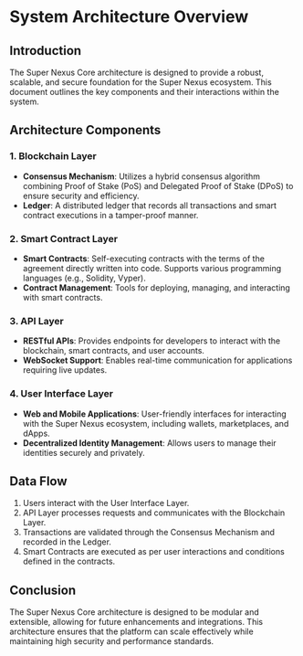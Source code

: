 # System Architecture Overview

## Introduction

The Super Nexus Core architecture is designed to provide a robust, scalable, and secure foundation for the Super Nexus ecosystem. This document outlines the key components and their interactions within the system.

## Architecture Components

### 1. Blockchain Layer

- **Consensus Mechanism**: Utilizes a hybrid consensus algorithm combining Proof of Stake (PoS) and Delegated Proof of Stake (DPoS) to ensure security and efficiency.
- **Ledger**: A distributed ledger that records all transactions and smart contract executions in a tamper-proof manner.

### 2. Smart Contract Layer

- **Smart Contracts**: Self-executing contracts with the terms of the agreement directly written into code. Supports various programming languages (e.g., Solidity, Vyper).
- **Contract Management**: Tools for deploying, managing, and interacting with smart contracts.

### 3. API Layer

- **RESTful APIs**: Provides endpoints for developers to interact with the blockchain, smart contracts, and user accounts.
- **WebSocket Support**: Enables real-time communication for applications requiring live updates.

### 4. User Interface Layer

- **Web and Mobile Applications**: User-friendly interfaces for interacting with the Super Nexus ecosystem, including wallets, marketplaces, and dApps.
- **Decentralized Identity Management**: Allows users to manage their identities securely and privately.

## Data Flow

1. Users interact with the User Interface Layer.
2. API Layer processes requests and communicates with the Blockchain Layer.
3. Transactions are validated through the Consensus Mechanism and recorded in the Ledger.
4. Smart Contracts are executed as per user interactions and conditions defined in the contracts.

## Conclusion

The Super Nexus Core architecture is designed to be modular and extensible, allowing for future enhancements and integrations. This architecture ensures that the platform can scale effectively while maintaining high security and performance standards.
